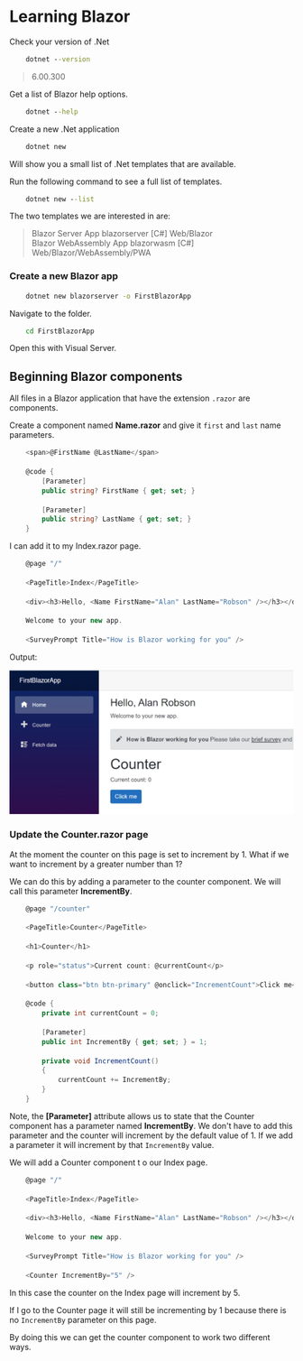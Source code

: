# Learning Blazor

Check your version of .Net

```cmd
	dotnet --version
```

> 6.00.300

Get a list of Blazor help options.

```cmd
	dotnet --help
```

Create a new .Net application

```cmd
	dotnet new
```

Will show you a small list of .Net templates that are available.

Run the following command to see a full list of templates.

```cmd
	dotnet new --list
```

The two templates we are interested in are:

> Blazor Server App      blazorserver [C#] Web/Blazor         
> Blazor WebAssembly App blazorwasm   [C#] Web/Blazor/WebAssembly/PWA

### Create a new Blazor app

```cmd
	dotnet new blazorserver -o FirstBlazorApp
```

Navigate to the folder.

```cmd
	cd FirstBlazorApp
```

Open this with Visual Server.

## Beginning Blazor components

All files in a Blazor application that have the extension ``.razor`` are components.

Create a component named **Name.razor** and give it ``first`` and ``last`` name parameters.

```c#
	<span>@FirstName @LastName</span>
	
	@code {
		[Parameter]
		public string? FirstName { get; set; }
	
		[Parameter]
		public string? LastName { get; set; }
	}
```

I can add it to my Index.razor page.

```c#
	@page "/"
	
	<PageTitle>Index</PageTitle>
	
	<div><h3>Hello, <Name FirstName="Alan" LastName="Robson" /></h3></div>
	
	Welcome to your new app.
	
	<SurveyPrompt Title="How is Blazor working for you" />
```

Output:

![Name component](assets/images/beginning/name-component.jpg "Name component")

### Update the Counter.razor page

At the moment the counter on this page is set to increment by 1. What if we want to increment by a greater number than 1?

We can do this by adding a parameter to the counter component. We will call this parameter **IncrementBy**.

```c#
	@page "/counter"
	
	<PageTitle>Counter</PageTitle>
	
	<h1>Counter</h1>
	
	<p role="status">Current count: @currentCount</p>
	
	<button class="btn btn-primary" @onclick="IncrementCount">Click me</button>
	
	@code {
		private int currentCount = 0;
	
		[Parameter]
		public int IncrementBy { get; set; } = 1;
	
		private void IncrementCount()
		{
			currentCount += IncrementBy;
		}
	}
```

Note, the **[Parameter]** attribute allows us to state that the Counter component has a parameter named **IncrementBy**. We don't have to add this parameter and the counter will increment by the default value of 1. If we add a parameter it will increment by that ``IncrementBy`` value.

We will add a Counter component t o our Index page.

```c#
	@page "/"
	
	<PageTitle>Index</PageTitle>
	
	<div><h3>Hello, <Name FirstName="Alan" LastName="Robson" /></h3></div>
	
	Welcome to your new app.
	
	<SurveyPrompt Title="How is Blazor working for you" />
	
	<Counter IncrementBy="5" />
```

In this case the counter on the Index page will increment by 5.

If I go to the Counter page it will still be incrementing by 1 because there is no ``IncrementBy`` parameter on this page.

By doing this we can get the counter component to work two different ways.
